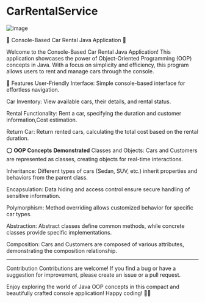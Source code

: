 # CarRentalService

![image](https://github.com/MrSamarjitBanerjee/CarRentalService/assets/147799102/e2752d85-a48f-4155-9e98-f3b71a904d61)

  🚗 Console-Based Car Rental Java Application 🚗
  
Welcome to the Console-Based Car Rental Java Application! This application showcases the power of Object-Oriented Programming (OOP) concepts in Java. With a focus on simplicity and efficiency, this program allows users to rent and manage cars through the console.

 🚦 Features
User-Friendly Interface: Simple console-based interface for effortless navigation.

Car Inventory: View available cars, their details, and rental status.

Rental Functionality: Rent a car, specifying the duration and customer information,Cost estimation.

Return Car: Return rented cars, calculating the total cost based on the rental duration.


⭕ 𝐎𝐎𝐏 𝐂𝐨𝐧𝐜𝐞𝐩𝐭𝐬 𝐃𝐞𝐦𝐨𝐧𝐬𝐭𝐫𝐚𝐭𝐞𝐝
Classes and Objects: Cars and Customers are represented as classes, creating objects for real-time interactions.

Inheritance: Different types of cars (Sedan, SUV, etc.) inherit properties and behaviors from the parent class.

Encapsulation: Data hiding and access control ensure secure handling of sensitive information.

Polymorphism: Method overriding allows customized behavior for specific car types.

Abstraction: Abstract classes define common methods, while concrete classes provide specific implementations.

Composition: Cars and Customers are composed of various attributes, demonstrating the composition relationship.

-------------------------------------------------------------------------------------------------------------------------------------------------------------
Contribution
Contributions are welcome! If you find a bug or have a suggestion for improvement, please create an issue or a pull request.



Enjoy exploring the world of Java OOP concepts in this compact and beautifully crafted console application! Happy coding! 🚗✨


